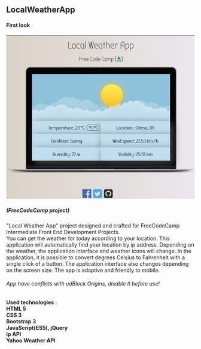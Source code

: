 ## LocalWeatherApp
#### First look

![alt-текст](https://github.com/serg-gavel/LocalWeatherApp/blob/master/LocalWeatherApp-S.Gavelyuk.jpg)
##### (FreeCodeCamp project)

"Local Weather App" project designed and crafted for FreeCodeCamp Intermediate Front End Development Projects.  
You can get the weather for today according to your location. This application will automatically find your location by ip address. Depending on the weather, the application interface and weather icons will change. In the application, it is possible to convert degrees   Celsius to Fahrenheit with a single click of a button. The application interface also changes depending on the screen size. The app is adaptive and friendly to mobile.  


###### App have conflicts with udBlock Origins, disable it before use!  


__Used technologies :__  
**HTML 5**  
**CSS 3**  
**Bootstrap 3**  
**JavaScript(ES5), jQuery**  
**ip API**  
**Yahoo Weather API**  
